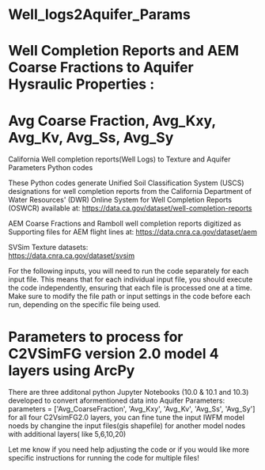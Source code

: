 # Well_logs2Aquifer_Params
# Well Completion Reports and AEM Coarse Fractions to Aquifer Hysraulic Properties : 
# Avg Coarse Fraction, Avg_Kxy, Avg_Kv, Avg_Ss, Avg_Sy
California Well completion reports(Well Logs) to Texture and Aquifer Parameters Python codes


These Python codes generate Unified Soil Classification System (USCS) designations for well completion reports from the California Department of Water Resources' (DWR) Online System for Well Completion Reports (OSWCR) 
available at: 
https://data.ca.gov/dataset/well-completion-reports


AEM Coarse Fractions and
Ramboll well completion reports digitized as Supporting files for AEM flight lines at: 
https://data.cnra.ca.gov/dataset/aem

SVSim Texture datasets:  
https://data.cnra.ca.gov/dataset/svsim


For the following inputs, you will need to run the code separately for each input file. This means that for each individual input file, you should execute the code independently, ensuring that each file is processed one at a time. Make sure to modify the file path or input settings in the code before each run, depending on the specific file being used.


# Parameters to process for C2VSimFG version 2.0 model 4 layers using ArcPy
There are three additonal python Jupyter Notebooks (10.0 & 10.1 and 10.3) developed to convert aformentioned data into Aquifer Parameters:
parameters = ['Avg_CoarseFraction', 'Avg_Kxy', 'Avg_Kv', 'Avg_Ss', 'Avg_Sy']
for all four C2VsimFG2.0 layers, 
you can fine tune the input IWFM model noeds by changine the input files(gis shapefile) for another model nodes with additional layers( like 5,6,10,20)

Let me know if you need help adjusting the code or if you would like more specific instructions for running the code for multiple files!
